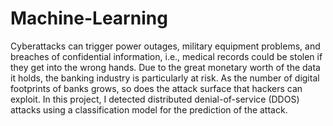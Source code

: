# Machine-Learning
 Cyberattacks can trigger power outages, military equipment problems, and
breaches of confidential information, i.e., medical records could be stolen if they get into
the wrong hands. Due to the great monetary worth of the data it holds, the banking
industry is particularly at risk. As the number of digital footprints of banks grows, so does
the attack surface that hackers can exploit. In this project, I detected distributed
denial-of-service (DDOS) attacks using a classification model for the prediction of the
attack.
